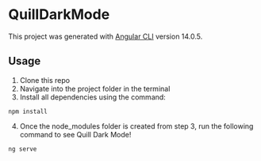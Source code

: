 # QuillDarkMode

This project was generated with [Angular CLI](https://github.com/angular/angular-cli) version 14.0.5.

## Usage

1. Clone this repo
2. Navigate into the project folder in the terminal
3. Install all dependencies using the command:

```
npm install
```

4. Once the node_modules folder is created from step 3, run the following command to see Quill Dark Mode!

```
ng serve
```
